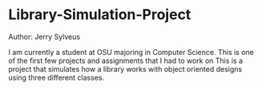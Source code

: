 # Library-Simulation-Project
Author: Jerry Sylveus

I am currently a student at OSU majoring in Computer Science.  This is one of the first few projects and assignments that I had to work on
This is a project that simulates how a library works with object oriented designs using three different classes.
